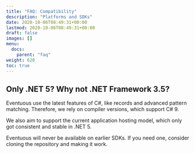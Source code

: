 ```yaml
---
title: "FAQ: Compatibility"
description: "Platforms and SDKs"
date: 2020-10-06T08:49:31+00:00
lastmod: 2020-10-06T08:49:31+00:00
draft: false
images: []
menu:
  docs:
    parent: "faq"
weight: 620
toc: true
---
```


## Only .NET 5? Why not .NET Framework 3.5?

Eventuous use the latest features of C#, like records and advanced pattern matching. Therefore, we rely on compiler versions, which support C# 9.

We also aim to support the current application hosting model, which only got consistent and stable in .NET 5.

Eventuous will never be available on earlier SDKs. If you need one, consider cloning the repository and making it work.


